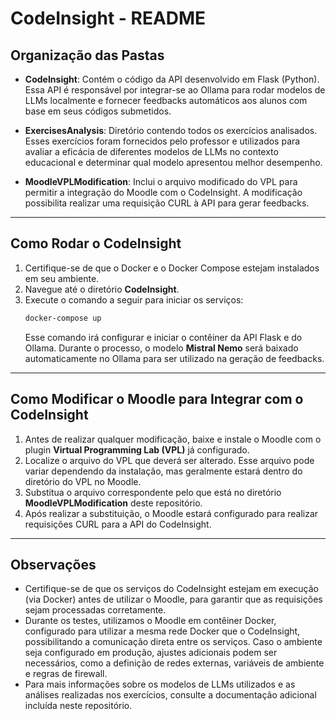 
# CodeInsight - README

## Organização das Pastas

- **CodeInsight**: Contém o código da API desenvolvido em Flask (Python). Essa API é responsável por integrar-se ao Ollama para rodar modelos de LLMs localmente e fornecer feedbacks automáticos aos alunos com base em seus códigos submetidos.

- **ExercisesAnalysis**: Diretório contendo todos os exercícios analisados. Esses exercícios foram fornecidos pelo professor e utilizados para avaliar a eficácia de diferentes modelos de LLMs no contexto educacional e determinar qual modelo apresentou melhor desempenho.

- **MoodleVPLModification**: Inclui o arquivo modificado do VPL para permitir a integração do Moodle com o CodeInsight. A modificação possibilita realizar uma requisição CURL à API para gerar feedbacks.

---

## Como Rodar o CodeInsight

1. Certifique-se de que o Docker e o Docker Compose estejam instalados em seu ambiente.
2. Navegue até o diretório **CodeInsight**.
3. Execute o comando a seguir para iniciar os serviços:
   ```bash
   docker-compose up
   ```
   Esse comando irá configurar e iniciar o contêiner da API Flask e do Ollama. Durante o processo, o modelo **Mistral Nemo** será baixado automaticamente no Ollama para ser utilizado na geração de feedbacks.

---

## Como Modificar o Moodle para Integrar com o CodeInsight

1. Antes de realizar qualquer modificação, baixe e instale o Moodle com o plugin **Virtual Programming Lab (VPL)** já configurado.
2. Localize o arquivo do VPL que deverá ser alterado. Esse arquivo pode variar dependendo da instalação, mas geralmente estará dentro do diretório do VPL no Moodle.
3. Substitua o arquivo correspondente pelo que está no diretório **MoodleVPLModification** deste repositório.
4. Após realizar a substituição, o Moodle estará configurado para realizar requisições CURL para a API do CodeInsight.

---

## Observações
- Certifique-se de que os serviços do CodeInsight estejam em execução (via Docker) antes de utilizar o Moodle, para garantir que as requisições sejam processadas corretamente.
- Durante os testes, utilizamos o Moodle em contêiner Docker, configurado para utilizar a mesma rede Docker que o CodeInsight, possibilitando a comunicação direta entre os serviços. Caso o ambiente seja configurado em produção, ajustes adicionais podem ser necessários, como a definição de redes externas, variáveis de ambiente e regras de firewall.
- Para mais informações sobre os modelos de LLMs utilizados e as análises realizadas nos exercícios, consulte a documentação adicional incluída neste repositório.

